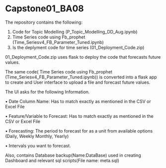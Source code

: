 # Capstone01_BA08

The repository contains the following:

1. Code for Topic Modelling (P_Topic_Modelling_DD_Aug.ipynb)
2. Time Series code using Fb_prophet (Time_Seriesv4_FB_Parameter_Tuned.ipynb)
3. Is the deplyment code for time series (01_Deployment_Code.zip)

01_Deployment_Code.zip uses flask to deploy the code that forecasts future values.


The same code( Time Series code using Fb_prophet (Time_Seriesv4_FB_Parameter_Tuned.ipynb)) is converted into a flask app to create and User interface to upload a file and forecast future values.

The UI asks for the following Information.

•	Date Column Name: Has to match exactly as mentioned in the CSV or Excel File

•	Feature/Variable to Forecast: Has to match exactly as mentioned in the CSV or Excel File 

•	Forecasting: The period to forecast for as a unit from available options (Daily, Weekly Monthly, Yearly)

•	Intervals you want to forecast.

Also, contains Database backup(Name:DataBase) used in creating Dashboard and relevant sql scripts(File name: meta.sql)
